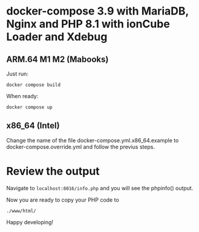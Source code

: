 # docker-compose 3.9 with MariaDB, Nginx and PHP 8.1 with ionCube Loader and Xdebug

## ARM.64 M1 M2 (Mabooks)


Just run: 

`docker compose build`

When ready:

`docker compose up`

## x86_64 (Intel)

Change the name of the file docker-compose.yml.x86_64.example to docker-compose.override.yml and follow the previus steps. 

# Review the output

Navigate to `localhost:8016/info.php` and you will see the phpinfo() output.

Now you are ready to copy  your PHP code  to 

`./www/html/`

Happy developing!




